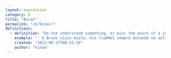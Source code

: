 ```yaml
---
layout: expression
category: b
title: "Boiar"
permalink: "/b/boiar/"
definitions:
  - definition: "Do not understand something, or miss the point of a joke."
    example: "- O Bruno viaja muito, ele t\u00e1 sempre boiando na aula."
    created: "2012-08-27T00:32:10"
    author: "kinow"
---
```

